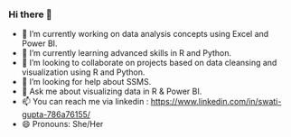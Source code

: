 ### Hi there 👋

- 🔭 I’m currently working on data analysis concepts using Excel and Power BI.
- 🌱 I’m currently learning advanced skills in R and Python.
- 👯 I’m looking to collaborate on projects based on data cleansing and visualization using R and Python.
- 🤔 I’m looking for help about SSMS.
- 💬 Ask me about visualizing data in R & Power BI.
- 📫 You can reach me via linkedin : https://www.linkedin.com/in/swati-gupta-786a76155/
- 😄 Pronouns: She/Her
